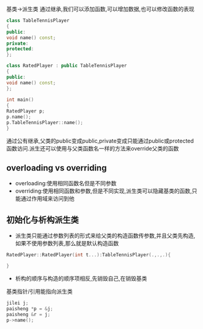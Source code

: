 基类->派生类
通过继承,我们可以添加函数,可以增加数据,也可以修改函数的表现
```c++
class TableTennisPlayer
{
public:
void name() const;
private:
protected:
};

class RatedPlayer : public TableTennisPlayer
{
public:
void name() const;
};
  
int main()
{
RatedPlayer p;
p.name();
p.TableTennisPlayer::name();
}
```
通过公有继承,父类的public变成public,private变成只能通过public或protected函数访问.派生还可以使用与父类函数名一样的方法来override父类的函数
## overloading vs overriding
- overloading:使用相同函数名但是不同参数
- overriding:使用相同函数和参数,但是不同实现,派生类可以隐藏基类的函数,只能通过作用域来访问到他

## 初始化与析构派生类
- 派生类只能通过参数列表的形式来给父类的构造函数传参数,并且父类先构造,如果不使用参数列表,那么就是默认构造函数
```c++
RatedPlayer::RatedPlayer(int t...):TableTennisPlayer(.,.,.){

}
```
- 析构的顺序与构造的顺序项相反,先销毁自己,在销毁基类

基类指针/引用能指向派生类
```c++
jilei j;
paisheng *p = &j;
paisheng &r = j;
p->name();
```


